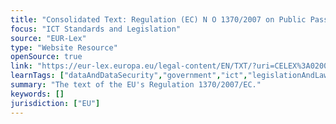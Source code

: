 ```yaml
---
title: "Consolidated Text: Regulation (EC) N O 1370/2007 on Public Passenger Transport Services by Rail and by Road "
focus: "ICT Standards and Legislation"
source: "EUR-Lex"
type: "Website Resource"
openSource: true
link: "https://eur-lex.europa.eu/legal-content/EN/TXT/?uri=CELEX%3A02007R1370-20171224"
learnTags: ["dataAndDataSecurity","government","ict","legislationAndLaw","transportation"]
summary: "The text of the EU's Regulation 1370/2007/EC."
keywords: []
jurisdiction: ["EU"]
---
```

